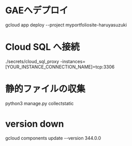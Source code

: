 # GAEへデプロイ
gcloud app deploy --project myportfoliosite-haruyasuzuki
# Cloud SQL へ接続
./secrets/cloud_sql_proxy -instances=[YOUR_INSTANCE_CONNECTION_NAME]=tcp:3306
# 静的ファイルの収集
python3 manage.py collectstatic
# version down
  gcloud components update --version 344.0.0